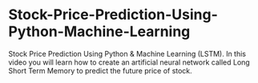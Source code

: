 # Stock-Price-Prediction-Using-Python-Machine-Learning
Stock Price Prediction Using Python &amp; Machine Learning (LSTM).  In this video you will learn how to create an artificial neural network called Long Short Term Memory to predict the future price of stock.
